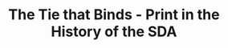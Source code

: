 ---
title: The Tie that Binds - Print in the History of the SDA
layout: page
img: /assets/img/Testimonies-Cover.png
description: A history of the role of print in the development of the SDA, looking at social formation through media and technology.
importance: 1
category: current
related_publications: true
---